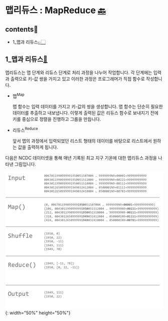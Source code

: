 # 맵리듀스 : MapReduce [🔙](../../)

## contents📝<a id="contents"></a>

*  1_맵과 리듀스[👉🏻](#1)

## 1_맵과 리듀스[📝](#contents)<a id="1"></a>

 맵리듀스는 맵 단계와 리듀스 단계로 처리 과정을 나누어 작업합니다. 각 단계에는 입력과 출력으로 키-값 쌍을 가지고 있고 이러한 과정은 프로그래머가 직접 함수로 작성합니다.

* 맵<sup>Map</sup>

  맵 함수는 입력 데이터를 가지고 키-값의 쌍을 생성합니다. 맵 함수는 단순히 필요한 데이터를 추출하고 내보냅니다. 이렇게 출력된 값은 리듀스 함수로 보내지기 전에 키를 중심으로 정렬을 진행하고 그룹을 만듭니다. 

* 리듀스<sup>Reduce</sup>

  앞서 맵의 과정에서 입력되었던 리스트 형태의 데이터를 바탕으로 리스트에서 원하는 값을 출력하게 됩니다. 

다음은 NCDC 데이터셋을 통해 매년 기록된 최고 지구 기온에 대한 맵리듀스 과정을 나타낸 그림입니다.

![NCDC의 맵리듀스 과정](2_mapreduce.assets/image-20230216114359938.png){: width="50%" height="50%"}

